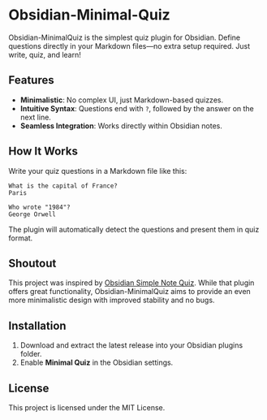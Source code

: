 # Obsidian-Minimal-Quiz

Obsidian-MinimalQuiz is the simplest quiz plugin for Obsidian. Define questions directly in your Markdown files—no extra setup required. Just write, quiz, and learn!

## Features
- **Minimalistic**: No complex UI, just Markdown-based quizzes.
- **Intuitive Syntax**: Questions end with `?`, followed by the answer on the next line.
- **Seamless Integration**: Works directly within Obsidian notes.

## How It Works
Write your quiz questions in a Markdown file like this:

```
What is the capital of France?
Paris

Who wrote "1984"?
George Orwell
```

The plugin will automatically detect the questions and present them in quiz format.

## Shoutout
This project was inspired by [Obsidian Simple Note Quiz](https://github.com/beginner137/Obsidian-simple-note-quiz). While that plugin offers great functionality, Obsidian-MinimalQuiz aims to provide an even more minimalistic design with improved stability and no bugs.

## Installation
1. Download and extract the latest release into your Obsidian plugins folder.
2. Enable **Minimal Quiz** in the Obsidian settings.

## License
This project is licensed under the MIT License.
